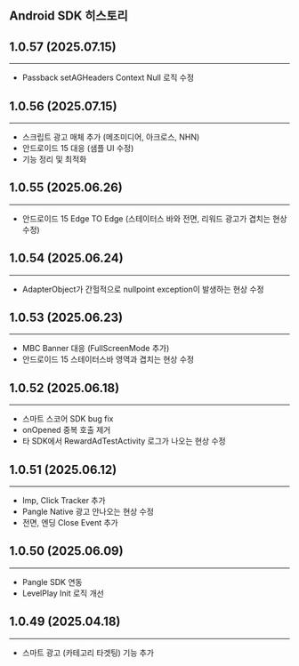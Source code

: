 ## Android SDK 히스토리 <!-- {docsify-ignore} -->

## 1.0.57 (2025.07.15) <!-- {docsify-ignore} -->
---
- Passback setAGHeaders Context Null 로직 수정

## 1.0.56 (2025.07.15) <!-- {docsify-ignore} -->
---
- 스크립트 광고 매체 추가 (메조미디어, 아크로스, NHN)
- 안드로이드 15 대응 (샘플 UI 수정)
- 기능 정리 및 최적화

## 1.0.55 (2025.06.26) <!-- {docsify-ignore} -->
---
- 안드로이드 15 Edge TO Edge (스테이터스 바와 전면, 리워드 광고가 겹치는 현상 수정)


## 1.0.54 (2025.06.24) <!-- {docsify-ignore} -->
---
- AdapterObject가 간헐적으로 nullpoint exception이 발생하는 현상 수정


## 1.0.53 (2025.06.23) <!-- {docsify-ignore} -->
---
- MBC Banner 대응 (FullScreenMode 추가)
- 안드로이드 15 스테이터스바 영역과 겹치는 현상 수정


## 1.0.52 (2025.06.18) <!-- {docsify-ignore} -->
---
- 스마트 스코어 SDK bug fix
- onOpened 중복 호출 제거
- 타 SDK에서 RewardAdTestActivity 로그가 나오는 현상 수정


## 1.0.51 (2025.06.12) <!-- {docsify-ignore} -->
---
- Imp, Click Tracker 추가
- Pangle Native 광고 안나오는 현상 수정
- 전면, 엔딩 Close Event 추가


## 1.0.50 (2025.06.09) <!-- {docsify-ignore} -->
---
- Pangle SDK 연동
- LevelPlay Init 로직 개선


## 1.0.49 (2025.04.18) <!-- {docsify-ignore} -->
---
- 스마트 광고 (카테고리 타겟팅) 기능 추가